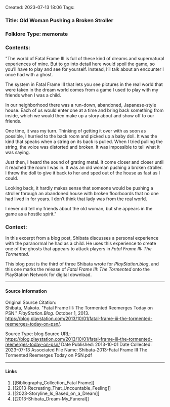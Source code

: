 Created: 2023-07-13 18:06
Tags: 

### Title:  Old Woman Pushing a Broken Stroller
### Folklore Type:  memorate

### Contents:
"The world of Fatal Frame III is full of these kind of dreams and supernatural experiences of mine. But to go into detail here would spoil the game, so you’ll have to play and see for yourself. Instead, I’ll talk about an encounter I once had with a ghost.

The system in Fatal Frame III that lets you see pictures in the real world that were taken in the dream world comes from a game I used to play with my friends when I was a child.

In our neighborhood there was a run-down, abandoned, Japanese-style house. Each of us would enter one at a time and bring back something from inside, which we would then make up a story about and show off to our friends.

One time, it was my turn. Thinking of getting it over with as soon as possible, I hurried to the back room and picked up a baby doll. It was the kind that speaks when a string on its back is pulled. When I tried pulling the string, the voice was distorted and broken. It was impossible to tell what it was saying.

Just then, I heard the sound of grating metal. It come closer and closer until it reached the room I was in. It was an old woman pushing a broken stroller. I threw the doll to give it back to her and sped out of the house as fast as I could.

Looking back, it hardly makes sense that someone would be pushing a stroller through an abandoned house with broken floorboards that no one had lived in for years. I don’t think that lady was from the real world.

I never did tell my friends about the old woman, but she appears in the game as a hostile spirit."

### Context:
In this excerpt from a blog post, Shibata discusses a personal experience with the paranormal he had as a child.  He uses this experience to create one of the ghosts that appears to attack players in _Fatal Frame III: The Tormented_.

This blog post is the third of three Shibata wrote for _PlayStation.blog_, and this one marks the release of _Fatal Frame III: The Tormented_ onto the PlayStation Network for digital download.


----
#### Source Information
Original Source Citation:  
	Shibata, Makoto. "Fatal Frame III: The Tormented Reemerges Today on PSN." _PlayStation.Blog_. October 1, 2013. https://blog.playstation.com/2013/10/01/fatal-frame-iii-the-tormented-reemerges-today-on-psn/.

Source Type:  blog
Source URL:  https://blog.playstation.com/2013/10/01/fatal-frame-iii-the-tormented-reemerges-today-on-psn/
Date Published:  2013-10-01
Date Collected:  2023-07-13
Associated File Name:  Shibata-2013-Fatal Frame III The Tormented Reemerges Today on PSN.pdf

---
#### Links
1. [[Bibliography_Collection_Fatal Frame]]
2. [[2013-Recreating_That_Uncountable_Feeling]]
3. [[2023-Storyline_Is_Based_on_a_Dream]]
4. [[2013-Shibata_Dream-My_Funeral]]

